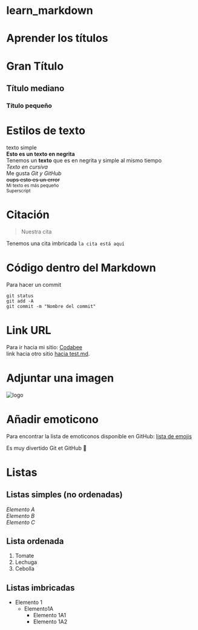 # learn_markdown
# Aprender los títulos
# Gran Título 
## Título mediano
### Título pequeño


# Estilos de texto
texto simple  
**Esto es un texto en negrita**  
Tenemos un __texto__ que es en negrita y simple al mismo tiempo  
*Texto en cursiva*  
Me gusta *Git y GitHub*  
~~oups esto es un error~~  
<sub>Mi texto es más pequeño</sub>  
<sup>Superscript</sup>  
  
  # Citación 
  > Nuestra cita
> 
  Tenemos una cita imbricada `la cita está aquí `

# Código dentro del Markdown  
  
  Para hacer un commit  
```  
git status  
git add -A  
git commit -m "Nombre del commit"  
```  
  
  # Link URL
  
  Para ir hacia mi sitio: [Codabee](https://www.codabee.com)  
  link hacia otro sitio [hacia test.md](test.md).  
    
  # Adjuntar una imagen  
  ![logo](https://assets-fr.imgfoot.com/media/cache/1200x675/diego-simeone-2223.jpg)  
    
  # Añadir emoticono  

  Para encontrar la lista de emoticonos disponible en GitHub: [lista de emojis](https://github.com/ikatyang/emoji-cheat-sheet/blob/master/README.md)  
    
  Es muy divertido Git et GitHub :rofl:  
    
  # Listas
    
  ## Listas simples (no ordenadas)  
  *Elemento A*  
  *Elemento B*  
  *Elemento C*  

  ## Lista ordenada  
  1. Tomate
  2. Lechuga
  3. Cebolla 
  
  ## Listas imbricadas  
  * Elemento 1  
    * Elemento1A  
      * Elemento 1A1  
      * Elemento 1A2  


    